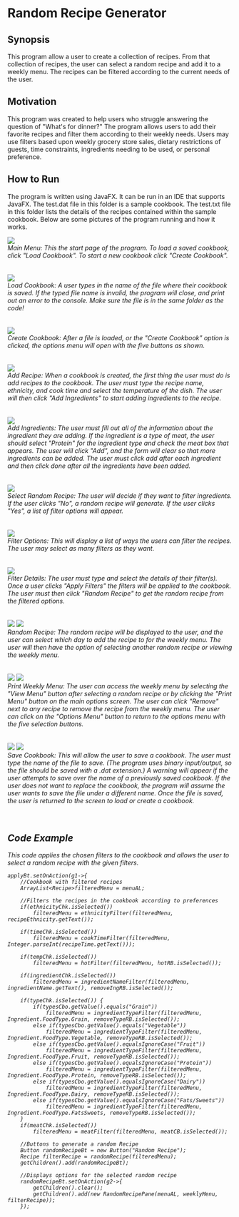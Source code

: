 # Random Recipe Generator

## Synopsis
This program allow a user to create a collection of recipes. From that collection of recipes, the user can select a random recipe and add it to a weekly menu. 
The recipes can be filtered according to the current needs of the user.

## Motivation
This program was created to help users who struggle answering the question of "What's for dinner?" 
The program allows users to add their favorite recipes and filter them according to their weekly needs.
Users may use filters based upon weekly grocery store sales, dietary restrictions of guests, time constraints, ingredients needing to be used, or personal preference.

## How to Run
The program is written using JavaFX. It can be run in an IDE that supports JavaFX.
The test.dat file in this folder is a sample cookbook.
The test.txt file in this folder lists the details of the recipes contained within the sample cookbook.
Below are some pictures of the program running and how it works.

<img src = "MainMenuPane.png">
<br>
<em>Main Menu: This the start page of the program. To load a saved cookbook, click "Load Cookbook". To start a new cookbook click "Create Cookbook".</em>

<br>
<br>
<br>

<img src = "LoadFile.png">
<br>
<em>Load Cookbook: A user types in the name of the file where their cookbook is saved. 
If the typed file name is invalid, the program will close, and print out an error to the console. 
Make sure the file is in the same folder as the code!</em>

<br>
<br>
<br>

<img src = "CookbookOptionsPane.png">
<br>
<em>Create Cookbook: After a file is loaded, or the "Create Cookbook" option is clicked, the options menu will open with the five buttons as shown.

<br>
<br>
<br>

<img src = "AddRecipePane.png">
<br>
<em>Add Recipe: When a cookbook is created, the first thing the user must do is add recipes to the cookbook. The user must type the recipe name, ethnicity, and cook time and
select the temperature of the dish. The user will then click "Add Ingredients" to start adding ingredients to the recipe.</em>

<br>
<br>
<br>

<img src = "AddIngredientsPane.png">
<br>
<em>Add Ingredients: The user must fill out all of the information about the ingredient they are adding. If the ingredient is a type of meat, the user should select "Protein"
for the ingredient type and check the meat box that appears. The user will click "Add", and the form will clear so that more ingredients can be added. The user must click add after each ingredient
and then click done after all the ingredients have been added.</em>

<br>
<br>
<br>

<img src = "FilterRecipePane1.png">
<br>
<em>Select Random Recipe: The user will decide if they want to filter ingredients. If the user clicks "No", a random recipe will generate.
If the user clicks "Yes", a list of filter options will appear.</em>

<br>
<br>
<br>

<img src = "FilterRecipePane2.png">
<br>
<em>Filter Options: This will display a list of ways the users can filter the recipes. The user may select as many filters as they want.</em>

<br>
<br>
<br>

<img src = "FilterRecipePane3.png">
<br>
<em>Filter Details: The user must type and select the details of their filter(s). Once a user clicks "Apply Filters" the filters will be applied to the cookbook.
The user must then click "Random Recipe" to get the random recipe from the filtered options.</em>

<br>
<br>
<br>

<img src = "RandomRecipePane.png">
<img src = "RandomRecipePane2.png">
<br>
<em>Random Recipe: The random recipe will be displayed to the user, and the user can select which day to add the recipe to for the weekly menu.
The user will then have the option of selecting another random recipe or viewing the weekly menu.</em>

<br>
<br>
<br>

<img src = "PrintMenuPane.png">
<img src = "PrintMenuPane2.png">
<br>
<em>Print Weekly Menu: The user can access the weekly menu by selecting the "View Menu" button after selecting a random recipe or by clicking the 
"Print Menu" button on the main options screen. The user can click "Remove" next to any recipe to remove the recipe from the weekly menu. 
The user can click on the "Options Menu" button to return to the options menu with the five selection buttons.</em>

<br>
<br>
<br>

<img src = "SaveFile.png">
<img src = "SaveFile2.png">
<br>
<em>Save Cookbook: This will allow the user to save a cookbook. The user must type the name of the file to save. (The program uses binary input/output,
so the file should be saved with a .dat extension.) A warning will appear if the user attempts to save over the name of a previously saved cookbook.
If the user does not want to replace the cookbook, the program will assume the user wants to save the file under a different name. Once the file is saved,
the user is returned to the screen to load or create a cookbook.</em>

<br>
<br>
<br>


## Code Example
This code applies the chosen filters to the cookbook and allows the user to select a random recipe with the given filters.
```
applyBt.setOnAction(g1->{
	//Cookbook with filtered recipes
	ArrayList<Recipe>filteredMenu = menuAL;

	//Filters the recipes in the cookbook according to preferences
	if(ethnicityChk.isSelected())
		filteredMenu = ethnicityFilter(filteredMenu, recipeEthnicity.getText());

	if(timeChk.isSelected())
		filteredMenu = cookTimeFilter(filteredMenu, Integer.parseInt(recipeTime.getText()));

	if(tempChk.isSelected())
		filteredMenu = hotFilter(filteredMenu, hotRB.isSelected());

	if(ingredientChk.isSelected())
		filteredMenu = ingredientNameFilter(filteredMenu, ingredientName.getText(), removeIngRB.isSelected());

	if(typeChk.isSelected()) {
		if(typesCbo.getValue().equals("Grain"))
			filteredMenu = ingredientTypeFilter(filteredMenu, Ingredient.FoodType.Grain, removeTypeRB.isSelected());
		else if(typesCbo.getValue().equals("Vegetable"))
			filteredMenu = ingredientTypeFilter(filteredMenu, Ingredient.FoodType.Vegetable, removeTypeRB.isSelected());
		else if(typesCbo.getValue().equalsIgnoreCase("Fruit"))
			filteredMenu = ingredientTypeFilter(filteredMenu, Ingredient.FoodType.Fruit, removeTypeRB.isSelected());
		else if(typesCbo.getValue().equalsIgnoreCase("Protein"))
			filteredMenu = ingredientTypeFilter(filteredMenu, Ingredient.FoodType.Protein, removeTypeRB.isSelected());
		else if(typesCbo.getValue().equalsIgnoreCase("Dairy"))
			filteredMenu = ingredientTypeFilter(filteredMenu, Ingredient.FoodType.Dairy, removeTypeRB.isSelected());
		else if(typesCbo.getValue().equalsIgnoreCase("Fats/Sweets"))
			filteredMenu = ingredientTypeFilter(filteredMenu, Ingredient.FoodType.FatsSweets, removeTypeRB.isSelected());
	}
	if(meatChk.isSelected())
		filteredMenu = meatFilter(filteredMenu, meatCB.isSelected());

	//Buttons to generate a random Recipe
	Button randomRecipeBt = new Button("Random Recipe");
	Recipe filterRecipe = randomRecipe(filteredMenu);
	getChildren().add(randomRecipeBt);

	//Displays options for the selected random recipe
	randomRecipeBt.setOnAction(g2->{
		getChildren().clear();
		getChildren().add(new RandomRecipePane(menuAL, weeklyMenu, filterRecipe));
	});
